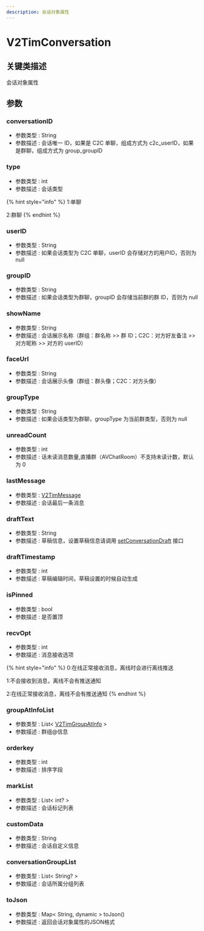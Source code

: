 ```yaml
---
description: 会话对象属性
---
```


# V2TimConversation

## 关键类描述

会话对象属性

## 参数

### conversationID

* 参数类型 : String
* 参数描述 : 会话唯一 ID，如果是 C2C 单聊，组成方式为 c2c\_userID，如果是群聊，组成方式为 group\_groupID

### type

* 参数类型 : int
* 参数描述 : 会话类型

{% hint style="info" %}
1:单聊

2:群聊
{% endhint %}

### userID

* 参数类型 : String
* 参数描述 : 如果会话类型为 C2C 单聊，userID 会存储对方的用户ID，否则为 null

### groupID

* 参数类型 : String
* 参数描述 : 如果会话类型为群聊，groupID 会存储当前群的群 ID，否则为 null

### showName

* 参数类型 : String
* 参数描述 : 会话展示名称（群组：群名称 >> 群 ID；C2C：对方好友备注 >> 对方昵称 >> 对方的 userID）

### faceUrl

* 参数类型 : String
* 参数描述 : 会话展示头像（群组：群头像；C2C：对方头像）

### groupType

* 参数类型 : String
* 参数描述 : 如果会话类型为群聊，groupType 为当前群类型，否则为 null

### unreadCount

* 参数类型 : int
* 参数描述 : 话未读消息数量,直播群（AVChatRoom）不支持未读计数，默认为 0

### lastMessage

* 参数类型 : [V2TimMessage](v2timmessage.md)
* 参数描述 : 会话最后一条消息

### draftText

* 参数类型 : String
* 参数描述 : 草稿信息，设置草稿信息请调用 [setConversationDraft](../../v2timconversationmanager/setconversationdraft.md) 接口

### draftTimestamp

* 参数类型 : int
* 参数描述 : 草稿编辑时间，草稿设置的时候自动生成

### isPinned

* 参数类型 : bool
* 参数描述 : 是否置顶

### recvOpt

* 参数类型 : int
* 参数描述 : 消息接收选项

{% hint style="info" %}
0:在线正常接收消息，离线时会进行离线推送

1:不会接收到消息，离线不会有推送通知

2:在线正常接收消息，离线不会有推送通知
{% endhint %}

### groupAtInfoList

* 参数类型 : List< [V2TimGroupAtInfo](../group/v2timgroupatinfo.md) >
* 参数描述 : 群组@信息

### orderkey

* 参数类型 : int
* 参数描述 : 排序字段

### markList

* 参数类型 : List< int? >
* 参数描述 : 会话标记列表

### customData

* 参数类型 : String
* 参数描述 : 会话自定义信息

### conversationGroupList

* 参数类型 : List< String? >
* 参数描述 : 会话所属分组列表

### toJson

* 参数类型 : Map< String, dynamic > toJson()
* 参数描述 : 返回会话对象属性的JSON格式
